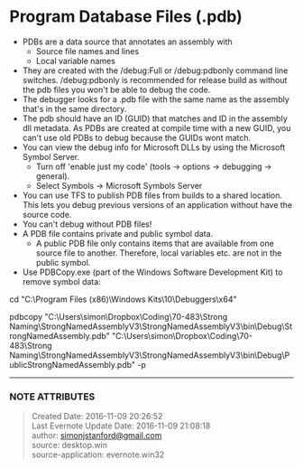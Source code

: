 # Program Database Files (.pdb)

  * PDBs are a data source that annotates an assembly with 
    * Source file names and lines
    * Local variable names
  * They are created with the /debug:Full or /debug:pdbonly command line switches. /debug:pdbonly is recommended for release build as without the pdb files you won't be able to debug the code.
  * The debugger looks for a .pdb file with the same name as the assembly that's in the same directory.
  * The pdb should have an ID (GUID) that matches and ID in the assembly dll metadata. As PDBs are created at compile time with a new GUID, you can't use old PDBs to debug because the GUIDs wont match.
  * You can view the debug info for Microsoft DLLs by using the Microsoft Symbol Server. 
    * Turn off 'enable just my code' (tools -> options -> debugging -> general).
    * Select Symbols -> Microsoft Symbols Server
  * You can use TFS to publish PDB files from builds to a shared location. This lets you debug previous versions of an application without have the source code.
  * You can't debug without PDB files!
  * A PDB file contains private and public symbol data. 
    * A public PDB file only contains items that are available from one source file to another. Therefore, local variables etc. are not in the public symbol.
  * Use PDBCopy.exe (part of the Windows Software Development Kit) to remove symbol data:

  

cd "C:\Program Files (x86)\Windows Kits\10\Debuggers\x64"

pdbcopy "C:\Users\simon\Dropbox\Coding\70-483\Strong
Naming\StrongNamedAssemblyV3\StrongNamedAssemblyV3\bin\Debug\StrongNamedAssembly.pdb"
"C:\Users\simon\Dropbox\Coding\70-483\Strong
Naming\StrongNamedAssemblyV3\StrongNamedAssemblyV3\bin\Debug\PublicStrongNamedAssembly.pdb"
-p

  


---
### NOTE ATTRIBUTES
>Created Date: 2016-11-09 20:26:52  
>Last Evernote Update Date: 2016-11-09 21:08:18  
>author: simonjstanford@gmail.com  
>source: desktop.win  
>source-application: evernote.win32  
<!--stackedit_data:
eyJoaXN0b3J5IjpbLTIyMjYwMjczMV19
-->